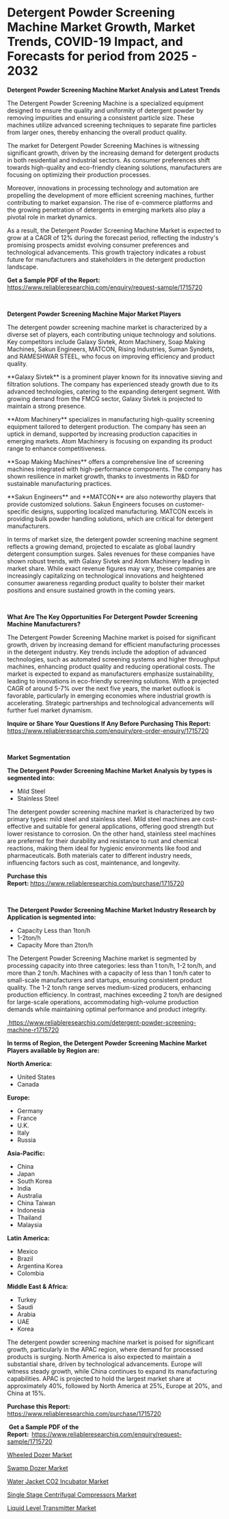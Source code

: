 <p><h1>Detergent Powder Screening Machine Market Growth, Market Trends, COVID-19 Impact, and Forecasts for period from 2025 - 2032</h1></p><p><strong>Detergent Powder Screening Machine Market Analysis and Latest Trends</strong></p>
<p><p>The Detergent Powder Screening Machine is a specialized equipment designed to ensure the quality and uniformity of detergent powder by removing impurities and ensuring a consistent particle size. These machines utilize advanced screening techniques to separate fine particles from larger ones, thereby enhancing the overall product quality. </p><p>The market for Detergent Powder Screening Machines is witnessing significant growth, driven by the increasing demand for detergent products in both residential and industrial sectors. As consumer preferences shift towards high-quality and eco-friendly cleaning solutions, manufacturers are focusing on optimizing their production processes. </p><p>Moreover, innovations in processing technology and automation are propelling the development of more efficient screening machines, further contributing to market expansion. The rise of e-commerce platforms and the growing penetration of detergents in emerging markets also play a pivotal role in market dynamics. </p><p>As a result, the Detergent Powder Screening Machine Market is expected to grow at a CAGR of 12% during the forecast period, reflecting the industry's promising prospects amidst evolving consumer preferences and technological advancements. This growth trajectory indicates a robust future for manufacturers and stakeholders in the detergent production landscape.</p></p>
<p><strong>Get a Sample PDF of the Report:&nbsp;</strong> <a href="https://www.reliableresearchiq.com/enquiry/request-sample/1715720?utm_campaign=120&utm_medium=2&utm_source=Github&utm_content=ia&utm_term=08042025&utm_id=detergent-powder-screening-machine">https://www.reliableresearchiq.com/enquiry/request-sample/1715720</a></p>
<p>&nbsp;</p>
<p><strong>Detergent Powder Screening Machine Major Market Players</strong></p>
<p><p>The detergent powder screening machine market is characterized by a diverse set of players, each contributing unique technology and solutions. Key competitors include Galaxy Sivtek, Atom Machinery, Soap Making Machines, Sakun Engineers, MATCON, Rising Industries, Suman Syndets, and RAMESHWAR STEEL, who focus on improving efficiency and product quality.</p><p>**Galaxy Sivtek** is a prominent player known for its innovative sieving and filtration solutions. The company has experienced steady growth due to its advanced technologies, catering to the expanding detergent segment. With growing demand from the FMCG sector, Galaxy Sivtek is projected to maintain a strong presence.</p><p>**Atom Machinery** specializes in manufacturing high-quality screening equipment tailored to detergent production. The company has seen an uptick in demand, supported by increasing production capacities in emerging markets. Atom Machinery is focusing on expanding its product range to enhance competitiveness.</p><p>**Soap Making Machines** offers a comprehensive line of screening machines integrated with high-performance components. The company has shown resilience in market growth, thanks to investments in R&D for sustainable manufacturing practices.</p><p>**Sakun Engineers** and **MATCON** are also noteworthy players that provide customized solutions. Sakun Engineers focuses on customer-specific designs, supporting localized manufacturing. MATCON excels in providing bulk powder handling solutions, which are critical for detergent manufacturers.</p><p>In terms of market size, the detergent powder screening machine segment reflects a growing demand, projected to escalate as global laundry detergent consumption surges. Sales revenues for these companies have shown robust trends, with Galaxy Sivtek and Atom Machinery leading in market share. While exact revenue figures may vary, these companies are increasingly capitalizing on technological innovations and heightened consumer awareness regarding product quality to bolster their market positions and ensure sustained growth in the coming years.</p></p>
<p>&nbsp;</p>
<p><strong>What Are The Key Opportunities For Detergent Powder Screening Machine Manufacturers?</strong></p>
<p><p>The Detergent Powder Screening Machine market is poised for significant growth, driven by increasing demand for efficient manufacturing processes in the detergent industry. Key trends include the adoption of advanced technologies, such as automated screening systems and higher throughput machines, enhancing product quality and reducing operational costs. The market is expected to expand as manufacturers emphasize sustainability, leading to innovations in eco-friendly screening solutions. With a projected CAGR of around 5-7% over the next five years, the market outlook is favorable, particularly in emerging economies where industrial growth is accelerating. Strategic partnerships and technological advancements will further fuel market dynamism.</p></p>
<p><strong>Inquire or Share Your Questions If Any Before Purchasing This Report:</strong> <a href="https://www.reliableresearchiq.com/enquiry/pre-order-enquiry/1715720?utm_campaign=120&utm_medium=2&utm_source=Github&utm_content=ia&utm_term=08042025&utm_id=detergent-powder-screening-machine">https://www.reliableresearchiq.com/enquiry/pre-order-enquiry/1715720</a></p>
<p>&nbsp;</p>
<p><strong>Market Segmentation</strong></p>
<p><strong>The Detergent Powder Screening Machine Market Analysis by types is segmented into:</strong></p>
<p><ul><li>Mild Steel</li><li>Stainless Steel</li></ul></p>
<p><p>The detergent powder screening machine market is characterized by two primary types: mild steel and stainless steel. Mild steel machines are cost-effective and suitable for general applications, offering good strength but lower resistance to corrosion. On the other hand, stainless steel machines are preferred for their durability and resistance to rust and chemical reactions, making them ideal for hygienic environments like food and pharmaceuticals. Both materials cater to different industry needs, influencing factors such as cost, maintenance, and longevity.</p></p>
<p><strong>Purchase this Report:&nbsp;</strong><a href="https://www.reliableresearchiq.com/purchase/1715720?utm_campaign=120&utm_medium=2&utm_source=Github&utm_content=ia&utm_term=08042025&utm_id=detergent-powder-screening-machine">https://www.reliableresearchiq.com/purchase/1715720</a></p>
<p>&nbsp;</p>
<p><strong>The Detergent Powder Screening Machine Market Industry Research by Application is segmented into:</strong></p>
<p><ul><li>Capacity Less than 1ton/h</li><li>1-2ton/h</li><li>Capacity More than 2ton/h</li></ul></p>
<p><p>The Detergent Powder Screening Machine market is segmented by processing capacity into three categories: less than 1 ton/h, 1-2 ton/h, and more than 2 ton/h. Machines with a capacity of less than 1 ton/h cater to small-scale manufacturers and startups, ensuring consistent product quality. The 1-2 ton/h range serves medium-sized producers, enhancing production efficiency. In contrast, machines exceeding 2 ton/h are designed for large-scale operations, accommodating high-volume production demands while maintaining optimal performance and product integrity.</p></p>
<p><a href="https://www.reliableresearchiq.com/detergent-powder-screening-machine-r1715720?utm_campaign=120&utm_medium=2&utm_source=Github&utm_content=ia&utm_term=08042025&utm_id=detergent-powder-screening-machine">&nbsp;https://www.reliableresearchiq.com/detergent-powder-screening-machine-r1715720</a></p>
<p><strong>In terms of Region, the Detergent Powder Screening Machine Market Players available by Region are:</strong></p>
<p>
    <p> <strong> North America: </strong>
        <ul>
            <li>United States</li>
            <li>Canada</li>
        </ul>
        </p> 
    <p> <strong> Europe: </strong>
        <ul>
            <li>Germany</li>
            <li>France</li>
            <li>U.K.</li>
            <li>Italy</li>
            <li>Russia</li>
        </ul>
        </p> 
    <p> <strong> Asia-Pacific: </strong>
        <ul>
            <li>China</li>
            <li>Japan</li>
            <li>South Korea</li>
            <li>India</li>
            <li>Australia</li>
            <li>China Taiwan</li>
            <li>Indonesia</li>
            <li>Thailand</li>
            <li>Malaysia</li>
        </ul>
        </p> 
    <p> <strong> Latin America: </strong>
        <ul>
            <li>Mexico</li>
            <li>Brazil</li>
            <li>Argentina Korea</li>
            <li>Colombia</li>
        </ul>
        </p> 
    <p> <strong> Middle East & Africa: </strong>
        <ul>
            <li>Turkey</li>
            <li>Saudi</li>
            <li>Arabia</li>
            <li>UAE</li>
            <li>Korea</li>
        </ul>
    </p>
    </p>
<p><p>The detergent powder screening machine market is poised for significant growth, particularly in the APAC region, where demand for processed products is surging. North America is also expected to maintain a substantial share, driven by technological advancements. Europe will witness steady growth, while China continues to expand its manufacturing capabilities. APAC is projected to hold the largest market share at approximately 40%, followed by North America at 25%, Europe at 20%, and China at 15%.</p></p>
<p><strong>Purchase this Report: </strong><a href="https://www.reliableresearchiq.com/purchase/1715720?utm_campaign=120&utm_medium=2&utm_source=Github&utm_content=ia&utm_term=08042025&utm_id=detergent-powder-screening-machine">https://www.reliableresearchiq.com/purchase/1715720</a></p>
<p>&nbsp;<strong>Get a Sample PDF of the Report:&nbsp;&nbsp;</strong><a href="https://www.reliableresearchiq.com/enquiry/request-sample/1715720?utm_campaign=120&utm_medium=2&utm_source=Github&utm_content=ia&utm_term=08042025&utm_id=detergent-powder-screening-machine">https://www.reliableresearchiq.com/enquiry/request-sample/1715720</a></p>
<p><strong></strong></p>
<p><p><a href="https://github.com/koopalujale2/Market-Research-Report-List-1/blob/main/wheeled-dozer-market.md?utm_campaign=120&utm_medium=2&utm_source=Github&utm_content=ia&utm_term=08042025&utm_id=detergent-powder-screening-machine">Wheeled Dozer Market</a></p><p><a href="https://github.com/molayrabeta/Market-Research-Report-List-1/blob/main/swamp-dozer-market.md?utm_campaign=120&utm_medium=2&utm_source=Github&utm_content=ia&utm_term=08042025&utm_id=detergent-powder-screening-machine">Swamp Dozer Market</a></p><p><a href="https://github.com/rembaentin6f/Market-Research-Report-List-1/blob/main/water-jacket-co2-incubator-market.md?utm_campaign=120&utm_medium=2&utm_source=Github&utm_content=ia&utm_term=08042025&utm_id=detergent-powder-screening-machine">Water Jacket CO2 Incubator Market</a></p><p><a href="https://github.com/tineamonaya/Market-Research-Report-List-1/blob/main/single-stage-centrifugal-compressors-market.md?utm_campaign=120&utm_medium=2&utm_source=Github&utm_content=ia&utm_term=08042025&utm_id=detergent-powder-screening-machine">Single Stage Centrifugal Compressors Market</a></p><p><a href="https://github.com/dukawashviro/Market-Research-Report-List-1/blob/main/liquid-level-transmitter-market.md?utm_campaign=120&utm_medium=2&utm_source=Github&utm_content=ia&utm_term=08042025&utm_id=detergent-powder-screening-machine">Liquid Level Transmitter Market</a></p></p>